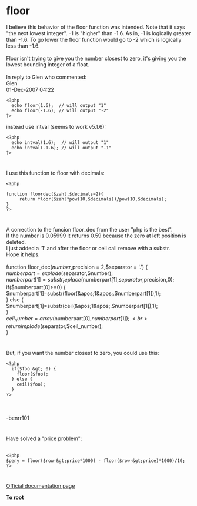 # floor



I believe this behavior of the floor function was intended.  Note that it says "the next lowest integer".  -1 is "higher" than -1.6.  As in, -1 is logically greater than -1.6.  To go lower the floor function would go to -2 which is logically less than -1.6.<br><br>Floor isn&apos;t trying to give you the number closest to zero, it&apos;s giving you the lowest bounding integer of a float.<br><br>In reply to Glen who commented:<br> Glen<br>01-Dec-2007 04:22<br>

```
<?php
  echo floor(1.6);  // will output "1"
  echo floor(-1.6); // will output "-2"
?>
```


instead use intval (seems to work v5.1.6):



```
<?php
  echo intval(1.6);  // will output "1"
  echo intval(-1.6); // will output "-1"
?>
```
  

#

I use this function to floor with decimals:<br>

```
<?php

function floordec($zahl,$decimals=2){    
     return floor($zahl*pow(10,$decimals))/pow(10,$decimals);
}
?>
```
  

#

A correction to the funcion floor_dec from the user "php is the best".<br>If the number is 0.05999 it returns 0.59 because the zero at left position is deleted.<br>I just added a &apos;1&apos; and after the floor or ceil call remove with a substr.<br>Hope it helps.<br><br>function floor_dec($number,$precision = 2,$separator = &apos;.&apos;) {<br>  $numberpart=explode($separator,$number);<br>  $numberpart[1]=substr_replace($numberpart[1],$separator,$precision,0);<br>  if($numberpart[0]&gt;=0) {<br>    $numberpart[1]=substr(floor(&apos;1&apos;.$numberpart[1]),1);<br>  } else {<br>    $numberpart[1]=substr(ceil(&apos;1&apos;.$numberpart[1]),1);<br>  }<br>  $ceil_number= array($numberpart[0],$numberpart[1]);<br>  return implode($separator,$ceil_number);<br>}  

#

But, if you want the number closest to zero, you could use this:<br>

```
<?php
  if($foo &gt; 0) {
    floor($foo);
  } else {
    ceil($foo);
  }
?>
```
<br><br>-benrr101  

#

Have solved a "price problem":<br><br>

```
<?php
$peny = floor($row-&gt;price*1000) - floor($row-&gt;price)*1000)/10;
?>
```
  

#

[Official documentation page](https://www.php.net/manual/en/function.floor.php)

**[To root](/README.md)**